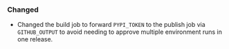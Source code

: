 ### Changed

- Changed the build job to forward `PYPI_TOKEN` to the publish job
  via `GITHUB_OUTPUT` to avoid needing to approve multiple environment
  runs in one release.
